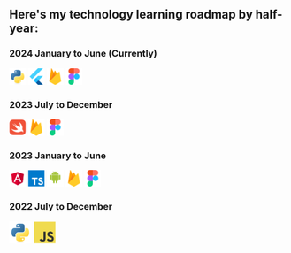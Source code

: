 <h2>Here's my technology learning roadmap by half-year:</h2>
<h3>2024 January to June (Currently)</h3>
<div>
<img src="assets/python-original.svg" width="30"/>
<img src="assets/flutterio-icon.svg" width="30"/>
<img src="assets/firebase-icon.svg" width="30"/>
<img src="assets/figma-icon.svg" width="30"/>
</div>

<p></p>


<h3>2023 July to December</h3>
<div>
<img src="assets/swift-original.svg" width="30"/>
<img src="assets/firebase-icon.svg" width="30"/>
<img src="assets/figma-icon.svg" width="30"/>
</div>

<h3>2023 January to June</h3>
<div>
<img src="assets/angular.svg" width="30"/>
<img src="assets/typescript-original.svg" width="30"/>
<img src="assets/android-original-wordmark.svg" width="30"/>
<img src="assets/firebase-icon.svg" width="30"/>
<img src="assets/figma-icon.svg" width="30"/>
</div>


<h3>2022 July to December</h3>
<div>
<img src="assets/python-original.svg" width="40"/>
<img src="assets/javascript-original.svg" width="40"/>
</div>